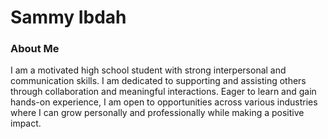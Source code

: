 # Sammy Ibdah  
### About Me
I am a motivated high school student with strong interpersonal and communication skills. I am dedicated to supporting and assisting others through collaboration and meaningful interactions. Eager to learn and gain hands-on experience, I am open to opportunities across various industries where I can grow personally and professionally while making a positive impact.



<!---
sammy2706/sammy2706 is a ✨ special ✨ repository because its `README.md` (this file) appears on your GitHub profile.
You can click the Preview link to take a look at your changes.
--->
